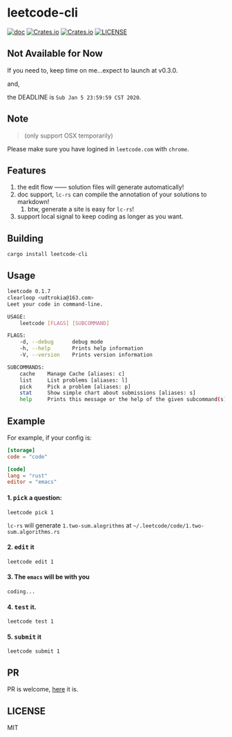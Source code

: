 # leetcode-cli
[![doc](https://img.shields.io/badge/0.1.7-docs-green.svg)](https://docs.rs/leetcode-cli/)
[![Crates.io](https://img.shields.io/crates/v/leetcode-cli.svg)](https://crates.io/crates/leetcode-cli)
[![Crates.io](https://img.shields.io/crates/d/leetcode-cli.svg)](https://crates.io/crates/leetcode-cli)
[![LICENSE](https://img.shields.io/crates/l/leetcode-cli.svg)](https://choosealicense.com/licenses/mit/)

## Not Available for Now

If you need to, keep time on me...expect to launch at v0.3.0.

and,

the DEADLINE is `Sub Jan 5 23:59:59 CST 2020`.


## Note
> (only support OSX temporarily)

Please make sure you have logined in `leetcode.com` with `chrome`.


## Features

1. the edit flow —— solution files will generate automatically!
2. doc support, `lc-rs` can compile the annotation of your solutions to markdown!
   1. btw, generate a site is easy for `lc-rs`!
3. support local signal to keep coding as longer as you want.


## Building

```
cargo install leetcode-cli
```


## Usage
```sh
leetcode 0.1.7
clearloop <udtrokia@163.com>
Leet your code in command-line.

USAGE:
    leetcode [FLAGS] [SUBCOMMAND]

FLAGS:
    -d, --debug      debug mode
    -h, --help       Prints help information
    -V, --version    Prints version information

SUBCOMMANDS:
    cache    Manage Cache [aliases: c]
    list     List problems [aliases: l]
    pick     Pick a problem [aliases: p]
    stat     Show simple chart about submissions [aliases: s]
    help     Prints this message or the help of the given subcommand(s)
```

## Example

For example, if your config is:

```toml
[storage]
code = "code"

[code]
lang = "rust"
editor = "emacs"
```

#### 1. <kbd>pick</kbd> a question:

```
leetcode pick 1
```

`lc-rs` will generate `1.two-sum.alogrithms` at `~/.leetcode/code/1.two-sum.algorithms.rs`

#### 2. <kbd>edit</kbd> it

```
leetcode edit 1
```

#### 3. The `emacs` will be with you

```
coding...
```

#### 4. <kbd>test</kbd> it.

```
leetcode test 1
```

#### 5. <kbd>submit</kbd> it

```
leetcode submit 1
```


## PR

PR is welcome, [here][pr] it is.

## LICENSE
MIT


[pr]: https://github.com/clearloop/leetcode-cli/pulls
[sky]: https://github.com/skygragon/leetcode-cli
